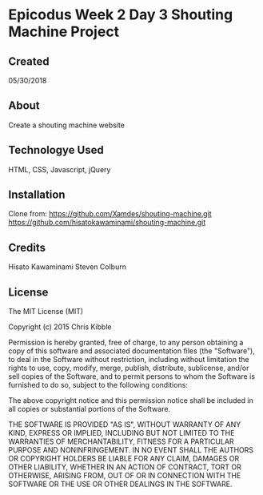 # Epicodus Week 2 Day 3 Shouting Machine Project

## Created

05/30/2018

## About

Create a shouting machine website

## Technologye Used

HTML, CSS, Javascript, jQuery

## Installation
Clone from: https://github.com/Xamdes/shouting-machine.git
 https://github.com/hisatokawaminami/shouting-machine.git

## Credits
Hisato Kawaminami
Steven Colburn

## License

The MIT License (MIT)

Copyright (c) 2015 Chris Kibble

Permission is hereby granted, free of charge, to any person obtaining a copy of this software and associated documentation files (the "Software"), to deal in the Software without restriction, including without limitation the rights to use, copy, modify, merge, publish, distribute, sublicense, and/or sell copies of the Software, and to permit persons to whom the Software is furnished to do so, subject to the following conditions:

The above copyright notice and this permission notice shall be included in all copies or substantial portions of the Software.

THE SOFTWARE IS PROVIDED "AS IS", WITHOUT WARRANTY OF ANY KIND, EXPRESS OR IMPLIED, INCLUDING BUT NOT LIMITED TO THE WARRANTIES OF MERCHANTABILITY, FITNESS FOR A PARTICULAR PURPOSE AND NONINFRINGEMENT. IN NO EVENT SHALL THE AUTHORS OR COPYRIGHT HOLDERS BE LIABLE FOR ANY CLAIM, DAMAGES OR OTHER LIABILITY, WHETHER IN AN ACTION OF CONTRACT, TORT OR OTHERWISE, ARISING FROM, OUT OF OR IN CONNECTION WITH THE SOFTWARE OR THE USE OR OTHER DEALINGS IN THE SOFTWARE.
